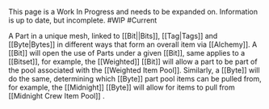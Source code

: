 This page is a Work In Progress and needs to be expanded on. Information is up to date, but incomplete. #WIP #Current 

A Part in a unique mesh, linked to [[Bit||Bits]], [[Tag|Tags]] and [[Byte|Bytes]] in different ways that form an overall item via [[Alchemy]]. A [[Bit]] will open the use of Parts under a given [[Bit]], same applies to a [[Bitset]], for example, the [[Weighted]] [[Bit]] will allow a part to be part of the pool associated with the [[Weighted Item Pool]]. Similarly, a [[Byte]] will do the same, determining which [[Byte]] part pool items can be pulled from, for example, the [[Midnight]] [[Byte]] will allow for items to pull from [[Midnight Crew Item Pool]] .
